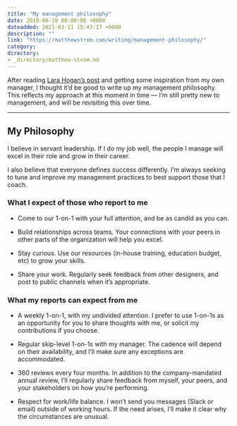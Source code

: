 ```yaml
---
title: "My management philosophy"
date: 2018-06-10 00:00:00 +0000
dateadded: 2021-03-11 15:43:17 +0000
description: ""
link: "https://matthewstrom.com/writing/management-philosophy/"
category:
directory:
- _directory/matthew-ström.md
---
```

<p>After reading <a href="https://larahogan.me/blog/management-expectations/" target="_blank" rel="noopener">Lara Hogan’s post</a> and getting some inspiration from my own manager, I thought it’d be good to write up my management philosophy. This reflects my approach at this moment in time — I’m still pretty new to management, and will be revisiting this over time.</p>
<hr>
<h2 id="my-philosophy">My Philosophy</h2>
<p>I believe in servant leadership. If I do my job well, the people I manage will excel in their role and grow in their career.</p>
<p>I also believe that everyone defines success differently. I’m always seeking to tune and improve my management practices to best support those that I coach.</p>
<h3 id="what-i-expect-of-those-who-report-to-me">What I expect of those who report to me</h3>
<ul>
<li>
<p>Come to our 1-on-1 with your full attention, and be as candid as you can.</p>
</li>
<li>
<p>Build relationships across teams. Your connections with your peers in other parts of the organization will help you excel.</p>
</li>
<li>
<p>Stay curious. Use our resources (in-house training, education budget, etc) to grow your skills.</p>
</li>
<li>
<p>Share your work. Regularly seek feedback from other designers, and post to public channels when it’s appropriate.</p>
</li>
</ul>
<h3 id="what-my-reports-can-expect-from-me">What my reports can expect from me</h3>
<ul>
<li>
<p>A weekly 1-on-1, with my undivided attention. I prefer to use 1-on-1s as an opportunity for you to share thoughts with me, or solicit my contributions if you choose.</p>
</li>
<li>
<p>Regular skip-level 1-on-1s with my manager. The cadence will depend on their availability, and I’ll make sure any exceptions are accommodated.</p>
</li>
<li>
<p>360 reviews every four months. In addition to the company-mandated annual review, I’ll regularly share feedback from myself, your peers, and your stakeholders on how you’re performing.</p>
</li>
<li>
<p>Respect for work/life balance. I won’t send you messages (Slack or email) outside of working hours. If the need arises, I’ll make it clear why the circumstances are unusual.</p>
</li>
</ul>
